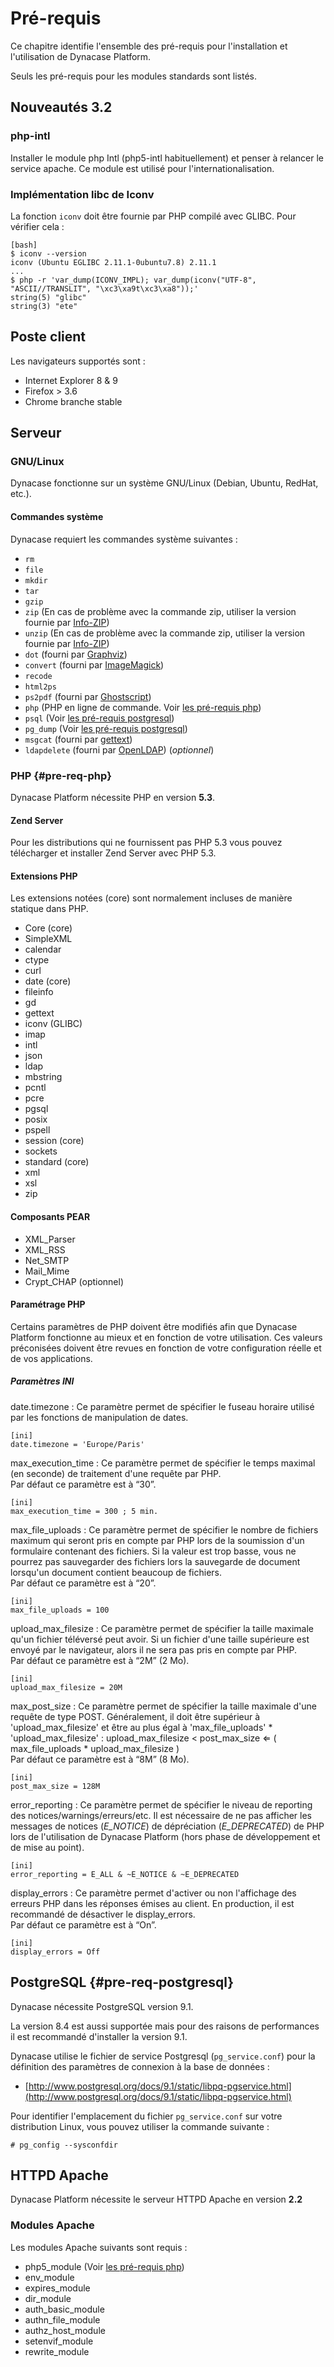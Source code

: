 # Pré-requis


Ce chapitre identifie l'ensemble des pré-requis pour l'installation et l'utilisation de Dynacase Platform.

Seuls les pré-requis pour les modules standards sont listés.


## Nouveautés 3.2

### php-intl 
Installer le module php Intl (php5-intl habituellement) et penser à relancer le service apache.
Ce module est utilisé pour l'internationalisation.

### Implémentation libc de Iconv
La fonction `iconv` doit être fournie par PHP compilé avec GLIBC.
Pour vérifier cela :  

    [bash]
    $ iconv --version
    iconv (Ubuntu EGLIBC 2.11.1-0ubuntu7.8) 2.11.1  
    ...
    $ php -r 'var_dump(ICONV_IMPL); var_dump(iconv("UTF-8", "ASCII//TRANSLIT", "\xc3\xa9t\xc3\xa8"));'  
    string(5) "glibc"
    string(3) "ete"   

## Poste client

Les navigateurs supportés sont :

* Internet Explorer 8 & 9
* Firefox > 3.6
* Chrome branche stable

## Serveur

### GNU/Linux
Dynacase fonctionne sur un système GNU/Linux (Debian, Ubuntu, RedHat, etc.).

#### Commandes système

Dynacase requiert les commandes système suivantes :

* `rm`
* `file`
* `mkdir`
* `tar`
* `gzip`
* `zip` (En cas de problème avec la commande zip, utiliser la version fournie par [Info-ZIP](http://www.info-zip.org/))
* `unzip` (En cas de problème avec la commande zip, utiliser la version fournie par [Info-ZIP](http://www.info-zip.org/))
* `dot` (fourni par [Graphviz](http://graphviz.org/))
* `convert` (fourni par [ImageMagick](http://www.imagemagick.org/))
* `recode`
* `html2ps`
* `ps2pdf` (fourni par [Ghostscript](http://www.ghostscript.com/))
* `php` (PHP en ligne de commande. Voir [les pré-requis php](#pre-req-php))
* `psql` (Voir [les pré-requis postgresql](#pre-req-postgresql))
* `pg_dump` (Voir [les pré-requis postgresql](#pre-req-postgresql))
* `msgcat` (fourni par [gettext](http://www.gnu.org/software/gettext/gettext.html))
* `ldapdelete` (fourni par [OpenLDAP](http://www.openldap.org/)) (*optionnel*)

### PHP {#pre-req-php}

Dynacase Platform nécessite PHP en version **5.3**.

#### Zend Server
Pour les distributions qui ne fournissent pas PHP 5.3 vous pouvez télécharger et installer Zend Server avec PHP 5.3.

#### Extensions PHP
Les extensions notées (core) sont normalement incluses de manière statique dans PHP. 

* Core (core)
* SimpleXML
* calendar
* ctype
* curl
* date (core)
* fileinfo
* gd
* gettext
* iconv (GLIBC)
* imap
* intl
* json
* ldap
* mbstring
* pcntl
* pcre
* pgsql
* posix
* pspell
* session (core)
* sockets
* standard (core)
* xml
* xsl
* zip

#### Composants PEAR

* XML_Parser
* XML_RSS 
* Net_SMTP
* Mail_Mime
* Crypt_CHAP (optionnel) 

#### Paramétrage PHP

Certains paramètres de PHP doivent être modifiés afin que Dynacase Platform fonctionne au mieux et en fonction de votre utilisation. Ces valeurs préconisées doivent être revues en fonction de votre configuration réelle et de vos applications.

##### Paramètres INI

date.timezone
:   Ce paramètre permet de spécifier le fuseau horaire utilisé par les fonctions de manipulation de dates.

    [ini]
    date.timezone = 'Europe/Paris'

max_execution_time
:   Ce paramètre permet de spécifier le temps maximal (en seconde) de traitement d'une requête par PHP.  
Par défaut ce paramètre est à “30”.

    [ini]
    max_execution_time = 300 ; 5 min.

max_file_uploads
:   Ce paramètre permet de spécifier le nombre de fichiers maximum qui seront pris en compte par PHP lors de la soumission d'un formulaire contenant des fichiers.
Si la valeur est trop basse, vous ne pourrez pas sauvegarder des fichiers lors la sauvegarde de document lorsqu'un document contient beaucoup de fichiers.  
Par défaut ce paramètre est à “20”.

    [ini]
    max_file_uploads = 100

upload_max_filesize
:   Ce paramètre permet de spécifier la taille maximale qu'un fichier téléversé peut avoir. Si un fichier d'une taille supérieure est envoyé par le navigateur, alors il ne sera pas pris en compte par PHP.  
Par défaut ce paramètre est à “2M” (2 Mo).

    [ini]
    upload_max_filesize = 20M

max_post_size
:   Ce paramètre permet de spécifier la taille maximale d'une requête de type POST.
Généralement, il doit être supérieur à 'upload_max_filesize' et être au plus égal à 'max_file_uploads' * 'upload_max_filesize' : upload_max_filesize < post_max_size ⇐ ( max_file_uploads * upload_max_filesize )  
Par défaut ce paramètre est à “8M” (8 Mo).

    [ini]
    post_max_size = 128M

error_reporting
:   Ce paramètre permet de spécifier le niveau de reporting des notices/warnings/erreurs/etc. Il est nécessaire de ne pas afficher les messages de notices (*E_NOTICE*) de dépréciation (*E_DEPRECATED*) de PHP lors de l'utilisation de Dynacase Platform (hors phase de développement et de mise au point).

    [ini]
    error_reporting = E_ALL & ~E_NOTICE & ~E_DEPRECATED

display_errors
:   Ce paramètre permet d'activer ou non l'affichage des erreurs PHP dans les réponses émises au client. En production, il est recommandé de désactiver le display_errors.  
Par défaut ce paramètre est à “On”.

    [ini]
    display_errors = Off

## PostgreSQL {#pre-req-postgresql}

Dynacase nécessite PostgreSQL version 9.1.

La version 8.4 est aussi supportée mais pour des raisons de performances il est recommandé d'installer la version 9.1.

Dynacase utilise le fichier de service Postgresql (`pg_service.conf`) pour la définition des paramètres de connexion à la base de données :

* [http://www.postgresql.org/docs/9.1/static/libpq-pgservice.html](http://www.postgresql.org/docs/9.1/static/libpq-pgservice.html)

Pour identifier l'emplacement du fichier `pg_service.conf` sur votre distribution Linux, vous pouvez utiliser la commande suivante :

    # pg_config --sysconfdir

## HTTPD Apache

Dynacase Platform nécessite le serveur HTTPD Apache en version **2.2**

### Modules Apache

Les modules Apache suivants sont requis :

* php5_module (Voir [les pré-requis php](#pre-req-php))
* env_module
* expires_module
* dir_module
* auth_basic_module
* authn_file_module
* authz_host_module
* setenvif_module
* rewrite_module
